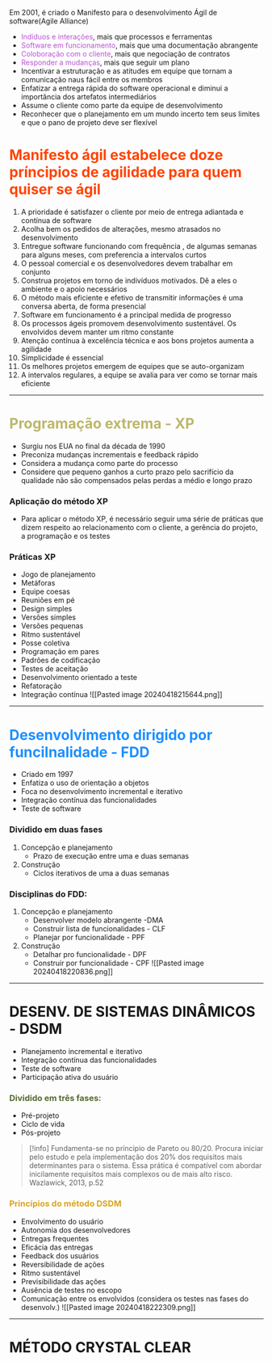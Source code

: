  Em 2001, é criado o Manifesto para o desenvolvimento Ágil de software(Agile Alliance)
 - <span style="color:#BA55D3">Indíduos e interações</span>, mais que processos e ferramentas
 - <span style="color:#BA55D3">Software em funcionamento</span>, mais que uma documentação abrangente
 - <span style="color:#BA55D3">Coloboração com o cliente</span>, mais que negociação de contratos
 - <span style="color:#BA55D3">Responder a mudanças</span>, mais que seguir um plano
 - Incentivar a estruturação e as atitudes em equipe que tornam a comunicação naus fácil entre os membros
 - Enfatizar a entrega rápida do software operacional e diminui a importância dos artefatos intermediários
 - Assume o cliente como parte da equipe de desenvolvimento
 - Reconhecer que o planejamento em um mundo incerto tem seus limites e que o pano de projeto deve ser flexível

# <span style="color:#FF4500">Manifesto ágil estabelece doze príncipios de agilidade para quem quiser se ágil</span>

1. A prioridade é satisfazer o cliente por meio de entrega adiantada e contínua de software
2. Acolha bem os pedidos de alterações, mesmo atrasados no desenvolvimento
3. Entregue software funcionando com frequência , de algumas semanas para alguns meses, com preferencia a intervalos curtos
4. O pessoal comercial e os desenvolvedores devem trabalhar em conjunto
5. Construa projetos em torno de indivíduos motivados. Dê a eles o ambiente e o apoio necessários
6. O método mais eficiente e efetivo de transmitir informações é uma conversa aberta, de forma presencial
7. Software em funcionamento é a principal medida de progresso
8. Os processos ágeis promovem desenvolvimento sustentável. Os envolvidos devem manter um ritmo constante
9. Atenção contínua à excelência técnica e aos bons projetos aumenta a agilidade
10. Simplicidade é essencial
11. Os melhores projetos emergem de equipes que se auto-organizam
12. A intervalos regulares, a equipe se avalia para ver como se tornar mais eficiente

---
# <span style="color:#BDB76B">Programação extrema - XP</span>
- Surgiu nos EUA no final da década de 1990
- Preconiza mudanças incrementais e feedback rápido
- Considera a mudança como parte do processo
- Considere que pequeno ganhos a curto prazo pelo sacrifício da qualidade não são compensados pelas perdas a médio e longo prazo

### Aplicação do método XP
- Para aplicar o método XP, é necessário seguir uma série de práticas que dizem respeito ao relacionamento com o cliente, a gerência do projeto, a programação e os testes
### Práticas XP
- Jogo de planejamento
- Metáforas
- Equipe coesas
- Reuniões em pé
- Design simples
- Versões simples
- Versões pequenas
- Ritmo sustentável
- Posse coletiva
- Programação em pares
- Padrões de codificação
- Testes de aceitação
- Desenvolvimento orientado a teste
- Refatoração
- Integração contínua
![[Pasted image 20240418215644.png]]

----
# <span style="color:#1E90FF">Desenvolvimento dirigido por funcilnalidade - FDD</span>

- Criado em 1997
- Enfatiza o uso de orientação a objetos
- Foca no desenvolvimento incremental e iterativo
- Integração contínua das funcionalidades
- Teste de software
### Dividido em duas fases
1. Concepção e planejamento
	- Prazo de execução entre uma e duas semanas
2. Construção
	- Ciclos iterativos de uma a duas semanas

### Disciplinas do FDD:
1. Concepção e planejamento
	- Desenvolver modelo abrangente -DMA
	- Construir lista de funcionalidades - CLF
	- Planejar por funcionalidade - PPF
2. Construção
	- Detalhar pro funcionalidade - DPF
	- Construir por funcionalidade - CPF
![[Pasted image 20240418220836.png]]

---
# DESENV. DE SISTEMAS DINÂMICOS - DSDM

- Planejamento incremental e iterativo
- Integração contínua das funcionalidades
- Teste de software
- Participação ativa do usuário

### <span style="color:#556B2F">Dividido em três fases:</span>
- Pré-projeto
- Ciclo de vida
- Pós-projeto

>[!info]
>Fundamenta-se no príncipio de Pareto ou 80/20. Procura iniciar pelo estudo e pela implementação dos 20% dos requisitos mais determinantes para o sistema. Essa prática é compatível com abordar inicilamente requisitos mais complexos ou de mais alto risco.
>Wazlawick, 2013, p.52

### <span style="color:#DAA520">Princípios do método DSDM</span>

- Envolvimento do usuário
- Autonomia dos desenvolvedores
- Entregas frequentes
- Eficácia das entregas
- Feedback dos usuários
- Reversibilidade de ações
- Ritmo sustentável
- Previsibilidade das ações
- Ausência de testes no escopo
- Comunicação entre os envolvidos (considera os testes nas fases do desenvolv.)
![[Pasted image 20240418222309.png]]

---
# MÉTODO CRYSTAL CLEAR